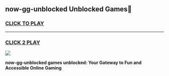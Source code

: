
## now-gg-unblocked Unblocked Games👋
<h3>
<a href="https://news.freeplayer.one?title=now-gg-unblocked&ref=16F">CLICK TO PLAY</a></h3>
<hr>

<h3>
<a href="https://news.freeplayer.one?title=now-gg-unblocked&ref=16F">CLICK 2 PLAY</a>
  
</h3>

<a href="https://news.freeplayer.one?title=now-gg-unblocked&ref=16F/"><img src="https://clearcache.store/games.png"></a>


**now-gg-unblocked games unblocked: Your Gateway to Fun and Accessible Online Gaming**
